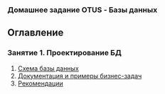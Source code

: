 ### Домашнее задание OTUS - Базы данных

## Оглавление
### Занятие 1. Проектирование БД 
1. [Схема базы данных](https://github.com/epovv/otusDB/blob/master/lesson_1/database_shema.md)
2. [Документация и примеры бизнес-задач](https://github.com/epovv/otusDB/blob/master/lesson_1/shema_documentation.md)
3. [Рекомендации](https://github.com/epovv/otusDB/blob/master/lesson_1/recommendation.md)
